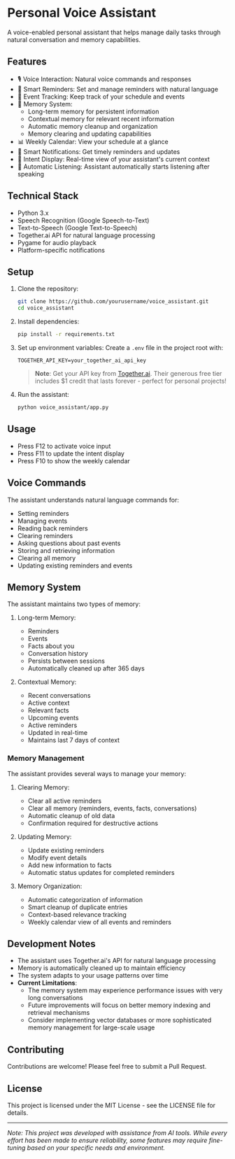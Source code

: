 # Personal Voice Assistant

A voice-enabled personal assistant that helps manage daily tasks through natural conversation and memory capabilities.

## Features

- 🎙️ Voice Interaction: Natural voice commands and responses
- 📅 Smart Reminders: Set and manage reminders with natural language
- 📝 Event Tracking: Keep track of your schedule and events
- 🧠 Memory System: 
  - Long-term memory for persistent information
  - Contextual memory for relevant recent information
  - Automatic memory cleanup and organization
  - Memory clearing and updating capabilities
- 📊 Weekly Calendar: View your schedule at a glance
- 🔔 Smart Notifications: Get timely reminders and updates
- 🎯 Intent Display: Real-time view of your assistant's current context
- 🔄 Automatic Listening: Assistant automatically starts listening after speaking

## Technical Stack

- Python 3.x
- Speech Recognition (Google Speech-to-Text)
- Text-to-Speech (Google Text-to-Speech)
- Together.ai API for natural language processing
- Pygame for audio playback
- Platform-specific notifications

## Setup

1. Clone the repository:
   ```bash
   git clone https://github.com/yourusername/voice_assistant.git
   cd voice_assistant
   ```

2. Install dependencies:
   ```bash
   pip install -r requirements.txt
   ```

3. Set up environment variables:
   Create a `.env` file in the project root with:
   ```
   TOGETHER_API_KEY=your_together_ai_api_key
   ```
   
   > **Note**: Get your API key from [Together.ai](https://api.together.xyz/). Their generous free tier includes $1 credit that lasts forever - perfect for personal projects!

4. Run the assistant:
   ```bash
   python voice_assistant/app.py
   ```

## Usage

- Press F12 to activate voice input
- Press F11 to update the intent display
- Press F10 to show the weekly calendar

## Voice Commands

The assistant understands natural language commands for:
- Setting reminders
- Managing events
- Reading back reminders
- Clearing reminders
- Asking questions about past events
- Storing and retrieving information
- Clearing all memory
- Updating existing reminders and events

## Memory System

The assistant maintains two types of memory:
1. Long-term Memory:
   - Reminders
   - Events
   - Facts about you
   - Conversation history
   - Persists between sessions
   - Automatically cleaned up after 365 days

2. Contextual Memory:
   - Recent conversations
   - Active context
   - Relevant facts
   - Upcoming events
   - Active reminders
   - Updated in real-time
   - Maintains last 7 days of context

### Memory Management

The assistant provides several ways to manage your memory:

1. Clearing Memory:
   - Clear all active reminders
   - Clear all memory (reminders, events, facts, conversations)
   - Automatic cleanup of old data
   - Confirmation required for destructive actions

2. Updating Memory:
   - Update existing reminders
   - Modify event details
   - Add new information to facts
   - Automatic status updates for completed reminders

3. Memory Organization:
   - Automatic categorization of information
   - Smart cleanup of duplicate entries
   - Context-based relevance tracking
   - Weekly calendar view of all events and reminders

## Development Notes

- The assistant uses Together.ai's API for natural language processing
- Memory is automatically cleaned up to maintain efficiency
- The system adapts to your usage patterns over time
- **Current Limitations**: 
  - The memory system may experience performance issues with very long conversations
  - Future improvements will focus on better memory indexing and retrieval mechanisms
  - Consider implementing vector databases or more sophisticated memory management for large-scale usage

## Contributing

Contributions are welcome! Please feel free to submit a Pull Request.

## License

This project is licensed under the MIT License - see the LICENSE file for details.

---

*Note: This project was developed with assistance from AI tools. While every effort has been made to ensure reliability, some features may require fine-tuning based on your specific needs and environment.* 
